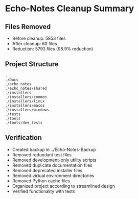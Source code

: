 # Echo-Notes Cleanup Summary

## Files Removed

- Before cleanup: 5853 files
- After cleanup: 60 files
- Reduction: 5793 files (98.9% reduction)

## Project Structure

```
.
./Docs
./echo_notes
./echo_notes/shared
./installers
./installers/common
./installers/linux
./installers/macos
./installers/windows
./tests
./tools
./tools/dev_tests
```

## Verification

- Created backup in ../Echo-Notes-Backup
- Removed redundant test files
- Removed development-only utility scripts
- Removed duplicate documentation files
- Removed deprecated installer files
- Removed virtual environment directories
- Removed Python cache files
- Organized project according to streamlined design
- Verified functionality with tests
